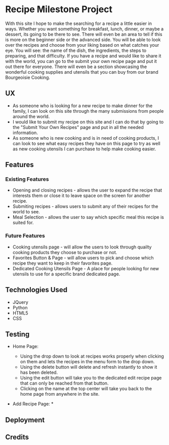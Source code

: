 # Recipe Milestone Project

With this site I hope to make the searching for a recipe a little easier in ways. Whether you want something for breakfast, lunch, dinner, or maybe a dessert, its going to be there to see. There will even be an area to tell if this is more on the beginner side or the advanced side. You will be able to look over the recipes and choose from your liking based on what catches your eye. You will see: the name of the dish, the ingredients, the steps to preparing, and that difficulty. If you have a recipe and would like to share it with the world, you can go to the submit your own recipe page and put it out there for everyone. There will even be a section showcasing the wonderful cooking supplies and utensils that you can buy from our brand Bourgeoisie Cooking.

## UX

- As someone who is looking for a new recipe to make dinner for the family, I can look on this site through the many submissions from people around the world.
- I would like to submit my recipe on this site and I can do that by going to the "Submit Your Own Recipes" page and put in all the needed information.
- As someone who is new cooking and is in need of cooking products, I can look to see what easy recipes they have on this page to try as well as new cooking utensils I can purchase to help make cooking easier.

## Features

### Existing Features

- Opening and closing recipes - allows the user to expand the recipe that interests them or close it to leave space on the screen for another recipe.
- Submiting recipes - allows users to submit any of their recipes for the world to see.
- Meal Selection - allows the user to say which specific meal this recipe is suited for.

### Future Features
- Cooking utensils page - will allow the users to look through quailty cooking products they choose to purchase or not.
- Favorites Button & Page - will allow users to pick and choose which recipe they want to keep in their favorites page.
- Dedicated Cooking Utensils Page - A place for people looking for new utensils to use for a specific brand dedicated page.

## Technologies Used

- JQuery
- Python
- HTML5
- CSS

## Testing

- Home Page:
    * Using the drop down to look at recipes works properly when clicking on them and lets the recipes in the menu form to the drop down.
    * Using the delete button will delete and refresh instantly to show it has been deleted.
    * Using the edit button will take you to the dedicated edit recipe page that can only be reached from that button.
    * Clicking on the name at the top center will take you back to the home page from anywhere in the site.

- Add Recipe Page:
    * 

## Deployment


## Credits
